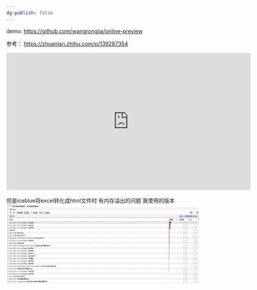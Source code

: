 ```yaml
---
dg-publish: false
---
```

demo:
https://github.com/wangrongjia/online-preview

参考：
https://zhuanlan.zhihu.com/p/139287354



<iframe width="640" height="360" src="https://www.youtube.com/embed/kg-9n_A4Tf0" title="How to Set Up a Digital Garden With Obsidian For Free" frameborder="0" allow="accelerometer; autoplay; clipboard-write; encrypted-media; gyroscope; picture-in-picture; web-share" allowfullscreen></iframe>


但是iceblue将excel转化成html文件时 有内存溢出的问题 我使用的版本
![](assets/Pasted%20image%2020231128173911.png)

